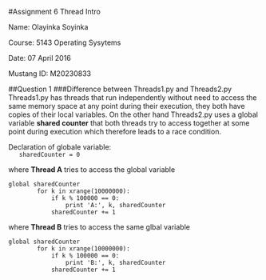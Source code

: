#Assignment 6 Thread Intro

Name: Olayinka Soyinka 

Course: 5143 Operating Sysytems 

Date: 07 April 2016

Mustang ID: M20230833

##Question 1
###Difference between Threads1.py and Threads2.py  
Threads1.py has threads that run independently without need to access the same memory space at any point during their execution,
they both have copies of their local variables. On the other hand Threads2.py uses a global variable **shared counter** that
both threads try to access together at some point during execution which therefore leads to a race condition.  

Declaration of globale variable:  
````    sharedCounter = 0 ````
    
where **Thread A** tries to access the global variable  
```  
global sharedCounter  
        for k in xrange(10000000):  
            if k % 100000 == 0:    
                print 'A:', k, sharedCounter    
            sharedCounter += 1
```
where **Thread B** tries to access the same glbal variable  
```
global sharedCounter
        for k in xrange(10000000):
            if k % 100000 == 0:
                print 'B:', k, sharedCounter
            sharedCounter += 1
```
